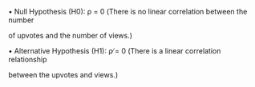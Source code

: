 • Null Hypothesis (H0): ρ = 0 (There is no linear correlation between the number

of upvotes and the number of views.)

• Alternative Hypothesis (H1): ρ ̸= 0 (There is a linear correlation relationship

between the upvotes and views.)